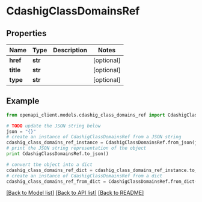 # CdashigClassDomainsRef


## Properties
Name | Type | Description | Notes
------------ | ------------- | ------------- | -------------
**href** | **str** |  | [optional] 
**title** | **str** |  | [optional] 
**type** | **str** |  | [optional] 

## Example

```python
from openapi_client.models.cdashig_class_domains_ref import CdashigClassDomainsRef

# TODO update the JSON string below
json = "{}"
# create an instance of CdashigClassDomainsRef from a JSON string
cdashig_class_domains_ref_instance = CdashigClassDomainsRef.from_json(json)
# print the JSON string representation of the object
print CdashigClassDomainsRef.to_json()

# convert the object into a dict
cdashig_class_domains_ref_dict = cdashig_class_domains_ref_instance.to_dict()
# create an instance of CdashigClassDomainsRef from a dict
cdashig_class_domains_ref_from_dict = CdashigClassDomainsRef.from_dict(cdashig_class_domains_ref_dict)
```
[[Back to Model list]](../README.md#documentation-for-models) [[Back to API list]](../README.md#documentation-for-api-endpoints) [[Back to README]](../README.md)


